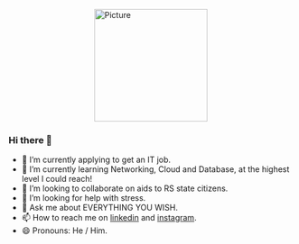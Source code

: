 <img src="https://media1.tenor.com/m/5Gp3w7vw5WkAAAAC/chainsaw-man.gif" 
        alt="Picture" 
        width="200" 
        height="200" 
        style="display: block; margin: 0 auto" />

### Hi there 👋

- 🔭 I’m currently applying to get an IT job. 
- 🌱 I’m currently learning Networking, Cloud and Database, at the highest level I could reach! 
- 👯 I’m looking to collaborate on aids to RS state citizens.
- 🤔 I’m looking for help with stress.
- 💬 Ask me about EVERYTHING YOU WISH.
- 📫 How to reach me on [linkedin](https://br.linkedin.com/in/gean-carlos-silva-colares-013654212) and [instagram](https://instagram.com/gc.colares).
- 😄 Pronouns: He / Him.



